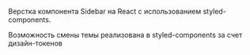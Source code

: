 Верстка компонентa Sidebar на React c использованием styled-components.

Возможность смены темы реализована в styled-components за счет дизайн-токенов
